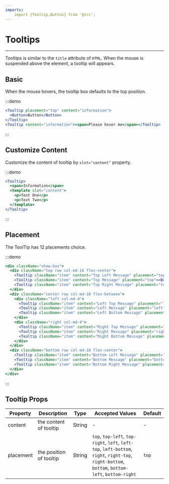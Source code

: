 ```yaml
---
imports:
    import {Tooltip,Button} from '@src';
---
```

# Tooltips

----

Tooltips is similar to the `title` attribute of `HTML`. When the mouse is suspended above the element, a tooltip will appears.

## Basic

When the mouse hovers, the tooltip box defaults to the top position.

:::demo
```jsx
<Tooltip placement="top" content="information">
  <Button>Button</Button>
</Tooltip>
<Tooltip content="information"><span>Please hover me</span></Tooltip>
```
:::

## Customize Content

Customize the content of tooltip by `slot="content"` property.

:::demo
```jsx
<Tooltip>
  <span>Information</span>
  <template slot="content">
    <p>Text One</p>
    <p>Text Two</p>
  </template>
</Tooltip>
```
:::

## Placement

The ToolTip has 12 placements choice.

:::demo
```jsx
<div className="show-box">
  <div className="top row col-md-16 flex-center">
    <Tooltip className="item" content="Top Left Message" placement="top-left"><Button>Top Left</Button></Tooltip>
    <Tooltip className="item" content="Top Message" placement="top"><Button>Top</Button></Tooltip>
    <Tooltip className="item" content="Top Right Message" placement="top-right"><Button>Top Right</Button></Tooltip>
  </div>
  <div className="center row col-md-16 flex-between">
    <div className="left col-md-4">
      <Tooltip className="item" content="Left Top Message" placement="left-top"><Button>Left Top</Button></Tooltip>
      <Tooltip className="item" content="Left Message" placement="left"><Button>Left</Button></Tooltip>
      <Tooltip className="item" content="Left Bottom Message" placement="left-bottom"><Button>Left Bottom</Button></Tooltip>
    </div>
    <div className="right col-md-4">
      <Tooltip className="item" content="Right Top Message" placement="right-top"><Button>Right Top</Button></Tooltip>
      <Tooltip className="item" content="Right Message" placement="right"><Button>Right</Button></Tooltip>
      <Tooltip className="item" content="Right Bottom Message" placement="right-bottom"><Button>Right Bottom</Button></Tooltip>
    </div>
  </div>
  <div className="bottom row col-md-16 flex-center">
    <Tooltip className="item" content="Bottom Left Message" placement="bottom-left"><Button>Bottom Left</Button></Tooltip>
    <Tooltip className="item" content="Bottom Message" placement="bottom"><Button>Bottom</Button></Tooltip>
    <Tooltip className="item" content="Bottom Right Message" placement="bottom-right"><Button>Bottom Right</Button></Tooltip>
  </div>
</div>
```
:::

## Tooltip Props

| Property      | Description          | Type      | Accepted Values                           | Default  |
|---------- |-------------- |---------- |--------------------------------  |-------- |
| content | the content of tooltip | String | - | - |
| placement | the position of tooltip | String | `top`, `top-left`, `top-right`, `left`, `left-top`, `left-bottom`, `right`, `right-top`, `right-bottom`, `bottom`, `bottom-left`, `bottom-right` | `top` |

